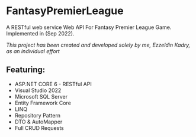 # FantasyPremierLeague

A RESTful web service Web API For Fantasy Premier League Game. Implemented in (Sep 2022).

*This project has been created and developed solely by me, Ezzeldin Kadry, as an individual effort*

## Featuring:

- ASP.NET CORE 6 - RESTful API
- Visual Studio 2022
- Microsoft SQL Server
- Entity Framework Core
- LINQ
- Repository Pattern
- DTO & AutoMapper
- Full CRUD Requests
